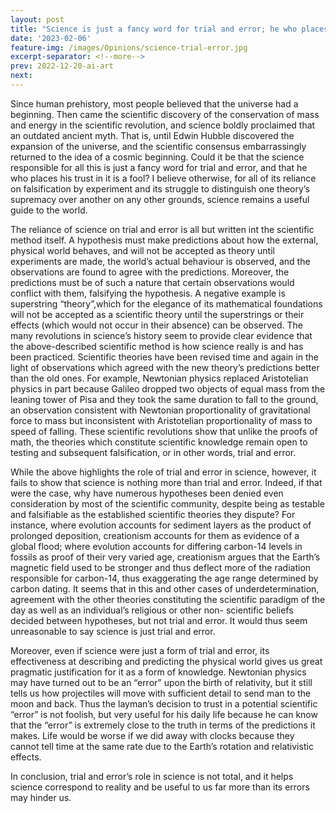 ```yaml
---
layout: post
title: "Science is just a fancy word for trial and error; he who places his trust in it is a fool."
date: '2023-02-06'
feature-img: /images/Opinions/science-trial-error.jpg
excerpt-separator: <!--more-->
prev: 2022-12-20-ai-art
next: 
---
```

Since human prehistory, most people believed that the universe had a beginning. Then came the scientific discovery of the conservation of mass and energy in the scientific revolution, and science boldly proclaimed that an outdated ancient myth. That is, until Edwin Hubble discovered the expansion of the universe, and the scientific consensus embarrassingly returned to the idea of a cosmic beginning. Could it be that the science responsible for all this is just a fancy word for trial and error, and that he who places his trust in it is a fool? I believe otherwise, for all of its reliance on falsification by experiment and its struggle to distinguish one theory’s supremacy over another on any other grounds, science remains a useful guide to the world.

The reliance of science on trial and error is all but written int the scientific method itself. A hypothesis must make predictions about how the external, physical world behaves, and will not be accepted as theory until experiments are made, the world’s actual behaviour is observed, and the observations are found to agree with the predictions. Moreover, the predictions must be of such a nature that certain observations would conflict with them, falsifying the hypothesis. A negative example is superstring “theory”,which for the elegance of its mathematical foundations will not be accepted as a scientific theory until the superstrings or their effects (which would not occur in their absence) can be observed.
The many revolutions in science’s history seem to provide clear evidence that the above-described scientific method is how science really is and has been practiced. Scientific theories have been revised time and again in the light of observations which agreed with the new theory’s predictions better than the old ones. For example, Newtonian physics replaced Aristotelian physics in part because Galileo dropped two objects of equal mass from the leaning tower of Pisa and they took the same duration to fall to the ground, an observation consistent with Newtonian proportionality of gravitational force to mass but inconsistent with Aristotelian proportionality of mass to speed of falling. These scientific revolutions show that unlike the proofs of math, the theories which constitute scientific knowledge remain open to testing and subsequent falsification, or in other words, trial and error.

While the above highlights the role of trial and error in science, however, it fails to show that science is nothing more than trial and error. Indeed, if that were the case, why have numerous hypotheses been denied even consideration by most of the scientific community, despite being as testable and falsifiable as the established scientific theories they dispute? For instance, where evolution accounts for sediment layers as the product of prolonged deposition, creationism accounts for them as evidence of a global flood; where evolution accounts for differing carbon-14 levels in fossils as proof of their very varied age, creationism argues that the Earth’s magnetic field used to be stronger and thus deflect more of the radiation responsible for carbon-14, thus exaggerating the age range determined by carbon dating. It seems that in this and other cases of underdetermination, agreement with the other theories constituting the scientific paradigm of the day as well as an individual’s religious or other non- scientific beliefs decided between hypotheses, but not trial and error. It would thus seem unreasonable to say science is just trial and error.

Moreover, even if science were just a form of trial and error, its effectiveness at describing and predicting the physical world gives us great pragmatic justification for it as a form of knowledge. Newtonian physics may have turned out to be an “error” upon the birth of relativity, but it still tells us how projectiles will move with sufficient detail to send man to the moon and back. Thus the layman’s decision to trust in a potential scientific “error” is not foolish, but very useful for his daily life because he can know that the “error” is extremely close to the truth in terms of the predictions it makes. Life would be worse if we did away with clocks because they cannot tell time at the same rate due to the Earth’s rotation and relativistic effects.

In conclusion, trial and error’s role in science is not total, and it helps science correspond to reality and be useful to us far more than its errors may hinder us.